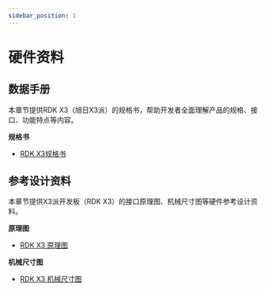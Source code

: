 ```yaml
---
sidebar_position: 1
---
```


# 硬件资料

## 数据手册
本章节提供RDK X3（旭日X3派）的规格书，帮助开发者全面理解产品的规格、接口、功能特点等内容。

**规格书**
- [RDK X3规格书](http://archive.sunrisepi.tech/downloads/hardware/rdk_x3/RDK_X3_Specification.pdf)

## 参考设计资料
本章节提供X3派开发板（RDK X3）的接口原理图、机械尺寸图等硬件参考设计资料。

**原理图**

- [RDK X3 原理图](http://archive.sunrisepi.tech/downloads/hardware/rdk_x3/RDK_X3_IO_Schematics.pdf)

**机械尺寸图**
- [RDK X3 机械尺寸图](http://archive.sunrisepi.tech/downloads/hardware/rdk_x3/RDK_X3_3D_Step_Models.stp)
